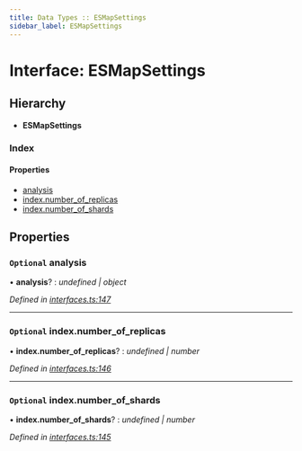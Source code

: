 ```yaml
---
title: Data Types :: ESMapSettings
sidebar_label: ESMapSettings
---
```


# Interface: ESMapSettings

## Hierarchy

* **ESMapSettings**

### Index

#### Properties

* [analysis](esmapsettings.md#optional-analysis)
* [index.number_of_replicas](esmapsettings.md#optional-index.number_of_replicas)
* [index.number_of_shards](esmapsettings.md#optional-index.number_of_shards)

## Properties

### `Optional` analysis

• **analysis**? : *undefined | object*

*Defined in [interfaces.ts:147](https://github.com/terascope/teraslice/blob/e7b0edd3/packages/data-types/src/interfaces.ts#L147)*

___

### `Optional` index.number_of_replicas

• **index.number_of_replicas**? : *undefined | number*

*Defined in [interfaces.ts:146](https://github.com/terascope/teraslice/blob/e7b0edd3/packages/data-types/src/interfaces.ts#L146)*

___

### `Optional` index.number_of_shards

• **index.number_of_shards**? : *undefined | number*

*Defined in [interfaces.ts:145](https://github.com/terascope/teraslice/blob/e7b0edd3/packages/data-types/src/interfaces.ts#L145)*
